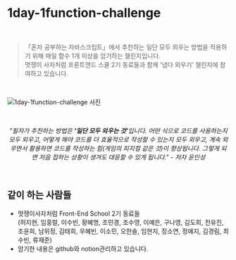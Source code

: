 # 1day-1function-challenge

<br>

> 「혼자 공부하는 자바스크립트」에서 추천하는 일단 모두 외우는 방법을 적용하기 위해 매일 함수 1개 이상을 암기하는 챌린지입니다. <br> 멋쟁이 사자처럼 프론트엔드 스쿨 2기 동료들과 함께 '냅다 외우기' 챌린지에 참여하고 있습니다. <br>

<br>

![1day-1function-challenge 사진](https://user-images.githubusercontent.com/102460056/169823088-81add533-2a34-4d2e-bfd8-fa82d517eabe.jpg)

<br>

_<center>"필자가 추천하는 방법은 <strong>'일단 모두 외우는 것'</strong>입니다. 어떤 식으로 코드를 사용하는지 모두 외우고, 어떻게 해야 코드를 더 효율적으로 작성할 수 있는지 모두 외우고, 계속 외우면서 활용하면 코드를 작성하는 힘(게임의 피지컬 같은 것)이 향상됩니다. 그렇게 되면 처음 접하는 상황이 생겨도 대응할 수 있게 됩니다." - 저자 윤인성</center>_

<br>

## 같이 하는 사람들

- 멋쟁이사자처럼 Front-End School 2기 동료들 <br> (허지현, 임홍렬, 이수빈, 황혜명, 조민경, 조수영, 이예은, 구나영, 김도희, 전유진, 조윤희, 남위정, 김태희, 우혜빈, 이소민, 오한솔, 임현지, 장소연, 정예지, 김경림, 최수빈, 류재준)
- 암기한 내용은 github와 notion관리하고 있습니다.
